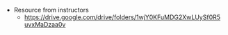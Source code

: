 - Resource from instructors
    - https://drive.google.com/drive/folders/1wjY0KFuMDG2XwLUySf0R5uvxMaDzaa0v
